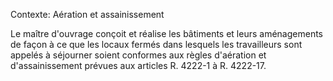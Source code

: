 Contexte: Aération et assainissement

Le maître d'ouvrage conçoit et réalise les bâtiments et leurs aménagements de façon à ce que les locaux fermés dans lesquels les travailleurs sont appelés à séjourner soient conformes aux règles d'aération et d'assainissement prévues aux articles R. 4222-1 à R. 4222-17.